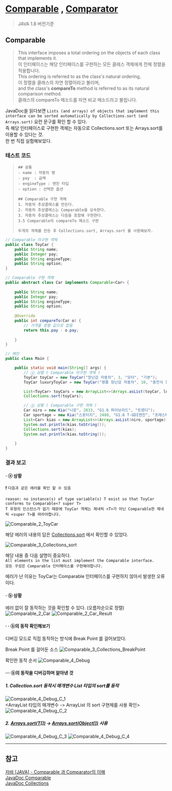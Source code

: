 # [Comparable](https://docs.oracle.com/javase/8/docs/api/java/lang/Comparable.html)  , [Comparator](https://docs.oracle.com/javase/8/docs/api/java/util/Comparator.html)
> JAVA 1.8 버전기준
## Comparable
> This interface imposes a total ordering on the objects of each class that implements it.  
> 이 인터페이스는 해당 인터페이스를 구현하는 모든 클래스 객체에게 전체 정렬을 적용합니다.  
> This ordering is referred to as the class's natural ordering,     
> 이 정렬을 클래스의 자연 정렬이라고 불리며,  
> and the class's **compareTo** method is referred to as its natural comparison method.  
> 클래스의 compareTo 메소드를 자연 비교 메소드라고 불립니다.

JavaDoc을 읽다보면 `Lists (and arrays) of objects that implement this interface can be sorted automatically by Collections.sort (and Arrays.sort)` 
요런 문구를 확인 할 수 있다.  
즉 해당 인터페이스로 구현한 객체는 자동으로 Collections.sort 또는 Arrays.sort를 이용할 수 있다는 것.  
한 번 직접 실험해보았다.

### 테스트 코드

>     ## 공통
>     - name : 자동차 명
>     - pay  : 금액
>     - engineType : 엔진 타입
>     - option : 선택한 옵션
>
>     ## Comparable 구현 객체
>     1. 자동차 추상클래스를 만든다.
>     2. 자동차 추상클래스는 Comparable을 상속한다.
>     3. 자동차 추상클래스는 다음을 포함해 구현한다.
>     3.5 Comparable의 compareTo 메소드 구현 
> 
>     두개의 객체를 만든 후 Collections.sort, Arrays.sort 를 사용해보자.

```java
// Comparable 미구현 객체
public class ToyCar {
    public String name;
    public Integer pay;
    public String engineType;
    public String option;
}
```

```java
// Comparable 구현 객체 
public abstract class Car implements Comparable<Car> {
    
    public String name;
    public Integer pay;
    public String engineType;
    public String option;
    
    @Override
    public int compareTo(Car o) {
        // 가격을 정렬 값으로 잡음
        return this.pay - o.pay;
        
    }
}
```

```java
// 메인 
public class Main {

    public static void main(String[] args) {
        // ⓐ 상황 ( Comparable 미구현 객체 )
        ToyCar toyCar = new ToyCar("장난감 자동차", 3, "모터", "기본");
        ToyCar luxuryToyCar = new ToyCar("명품 장난감 자동차", 10, "충전식 전기 모터", "최상");

        List<ToyCar> toyCars = new ArrayList<>(Arrays.asList(toyCar, luxuryToyCar));
        Collections.sort(toyCars);

        // ⓑ 상황 ( Comparable 구현 객체 )
        Car niro = new Kia("니로", 2833, "G1.6 하이브리드", "트렌디");
        Car sportage = new Kia("스포티지", 2488, "G1.6 T-GDI엔진", "프레스티지");
        List<Car> kias = new ArrayList<>(Arrays.asList(niro, sportage));
        System.out.println(kias.toString());
        Collections.sort(kias);
        System.out.println(kias.toString());
        
    }
}
```

### 결과 보고

#### · ⓐ 상황 

:exclamation: `다음과 같은 에러를 확인 할 수 있음`
```text
reason: no instance(s) of type variable(s) T exist so that ToyCar conforms to Comparable<? super T>
T 유형의 인스턴스가 없기 때문에 ToyCar 객체는 제네릭 <T>가 아닌 Comparable한 제네릭 <super T>를 따라야합니다.
```
![Comparable_2_ToyCar](https://user-images.githubusercontent.com/48544100/157258623-bad16c0c-4182-4963-b405-e129e60757b6.JPG)

해당 에러의 내용의 답은 [Collections.sort](https://docs.oracle.com/javase/8/docs/api/java/util/Collections.html#sort-java.util.List) 에서 확인할 수 있었다.

![Comparable_3_Collections_sort](https://user-images.githubusercontent.com/48544100/157269818-b5f76544-f701-4d5d-b796-6c8d34e60573.JPG)

해당 내용 중 다음 설명이 중요하다.  
`All elements in the list must implement the Comparable interface.`  
`모든 구성은 Comparable 인터페이스를 구현해야합니다.`

에러가 난 이유는 ToyCar는 Comparable 인터페이스를 구현하지 않아서 발생한 오류이다.


#### · ⓑ 상황

에러 없이 잘 동작하는 것을 확인할 수 있다. (오름차순으로 정렬)
![Comparable_2_Car](https://user-images.githubusercontent.com/48544100/157258615-5b6a98d8-6223-4d41-b71a-5016b0686b52.JPG)
![Comparable_2_Car_Result](https://user-images.githubusercontent.com/48544100/157258618-78c08f0c-0017-4462-a571-97072c8be311.JPG)

#### · · ⓑ의 동작 확인해보기 

디버깅 모드로 직접 동작하는 방식에 Break Point 를 걸어보았다.

Break Point 를 걸어둔 소스
![Comparable_3_Collections_BreakPoint](https://user-images.githubusercontent.com/48544100/157672959-6216ab09-3792-4866-93be-a65b99873e06.JPG)

확인한 동작 순서
![Comparable_4_Debug](https://user-images.githubusercontent.com/48544100/157676369-61659e79-cebe-4c7f-a3b3-189b94f75215.JPG)

#### ··· ⓑ의 동작을 디버깅하며 알아낸 것

##### 1. Collection.sort 동작시 매개변수 List 타입의 sort를 동작
![Comparable_4_Debug_C_1](https://user-images.githubusercontent.com/48544100/157676751-3f60d7da-57c7-495f-8e9c-d53327eb8c83.JPG)  
<ArrayList 타입의 매개변수 -> ArrayList 의 sort 구현체를 사용 확인>
![Comparable_4_Debug_C_2](https://user-images.githubusercontent.com/48544100/157677120-5571ad2c-0630-4f20-b8c5-296cbdc838c4.JPG)
##### 2. [Arrays.sort(T\[\])](https://docs.oracle.com/javase/8/docs/api/java/util/Arrays.html#sort-T:A-int-int-java.util.Comparator) -> [Arrays.sort(Object\[\])](https://docs.oracle.com/javase/8/docs/api/java/util/Arrays.html#sort-java.lang.Object:A-int-int-) 사용
![Comparable_4_Debug_C_3](https://user-images.githubusercontent.com/48544100/157678763-34c3a18f-920f-4173-976a-07dc68cead54.JPG)
![Comparable_4_Debug_C_4](https://user-images.githubusercontent.com/48544100/157678767-1bb25576-0c5d-44b0-b87f-c7893563553c.JPG)




---

## 참고

[자바 [JAVA] - Comparable 과 Comparator의 이해](https://st-lab.tistory.com/243)  
[JavaDoc Comparable](https://docs.oracle.com/javase/8/docs/api/java/lang/Comparable.html)  
[JavaDoc Collections](https://docs.oracle.com/javase/8/docs/api/java/util/Collections.html)  
